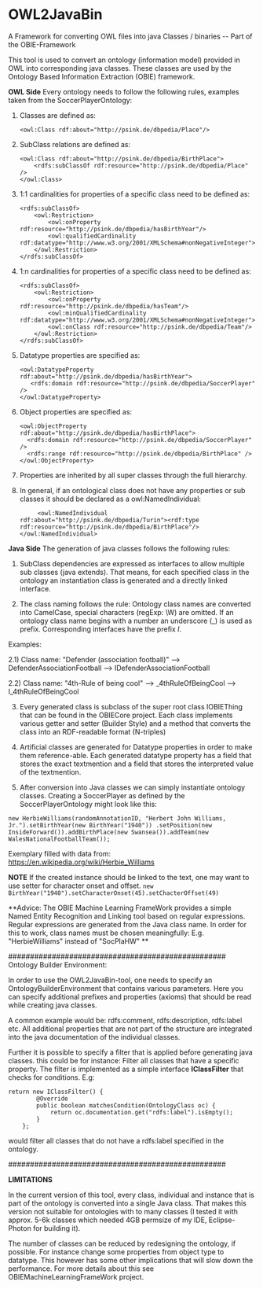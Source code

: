# OWL2JavaBin

A Framework for converting OWL files into java Classes / binaries -- Part of the OBIE-Framework


This tool is used to convert an ontology (information model) provided in OWL into corresponding java classes. These classes are used by the Ontology Based Information Extraction (OBIE) framework. 

**OWL Side**
Every ontology needs to follow the following rules, examples taken from the SoccerPlayerOntology: 

1)  Classes are defined as:
  
        <owl:Class rdf:about="http://psink.de/dbpedia/Place"/>

2)  SubClass relations are defined as:

        <owl:Class rdf:about="http://psink.de/dbpedia/BirthPlace">
            <rdfs:subClassOf rdf:resource="http://psink.de/dbpedia/Place" />
        </owl:Class>
  
3)  1:1 cardinalities for properties of a specific class need to be defined as:

        <rdfs:subClassOf>
            <owl:Restriction>
                <owl:onProperty rdf:resource="http://psink.de/dbpedia/hasBirthYear"/>
                <owl:qualifiedCardinality rdf:datatype="http://www.w3.org/2001/XMLSchema#nonNegativeInteger">1</owl:qualifiedCardinality>
            </owl:Restriction>
        </rdfs:subClassOf>
        
4)  1:n cardinalities for properties of a specific class need to be defined as:

        <rdfs:subClassOf>
            <owl:Restriction>
                <owl:onProperty rdf:resource="http://psink.de/dbpedia/hasTeam"/>
                <owl:minQualifiedCardinality rdf:datatype="http://www.w3.org/2001/XMLSchema#nonNegativeInteger">1</owl:minQualifiedCardinality>
                <owl:onClass rdf:resource="http://psink.de/dbpedia/Team"/>
            </owl:Restriction>
        </rdfs:subClassOf>

5)  Datatype properties are specified as:

        <owl:DatatypeProperty rdf:about="http://psink.de/dbpedia/hasBirthYear">
           <rdfs:domain rdf:resource="http://psink.de/dbpedia/SoccerPlayer" />
        </owl:DatatypeProperty>

6)  Object properties are specified as:

        <owl:ObjectProperty rdf:about="http://psink.de/dbpedia/hasBirthPlace">
          <rdfs:domain rdf:resource="http://psink.de/dbpedia/SoccerPlayer" />
          <rdfs:range rdf:resource="http://psink.de/dbpedia/BirthPlace" />
        </owl:ObjectProperty>

7)  Properties are inherited by all super classes through the full hierarchy.
 
8) In general, if an ontological class does not have any properties or sub classes it should be declared as a owl:NamedIndividual:

            <owl:NamedIndividual rdf:about="http://psink.de/dbpedia/Turin"><rdf:type rdf:resource="http://psink.de/dbpedia/BirthPlace"/></owl:NamedIndividual>


**Java Side**
The generation of java classes follows the following rules: 

1)  SubClass dependencies are expressed as interfaces to allow multiple sub classes (java extends). 
That means, for each specified class in the ontology an instantiation class is generated and a directly linked interface.

2)  The class naming follows the rule: Ontology class names are converted into CamelCase,
special characters (regExp: \W) are omitted. If an ontology class name begins with a number an underscore (\_) is used as prefix. Corresponding interfaces have the prefix *I*.

Examples: 

2.1)  Class name: "Defender (association football)" --> DefenderAssociationFootball --> IDefenderAssociationFootball

2.2)  Class name: "4th-Rule of being cool" --> \_4thRuleOfBeingCool --> I\_4thRuleOfBeingCool

3)  Every generated class is subclass of the super root class IOBIEThing that can be found in the OBIECore project. Each class implements various getter and setter (Builder Style) and a method that converts the class into an RDF-readable format (N-triples)

4)  Artificial classes are generated for Datatype properties in order to make them reference-able. Each generated datatype property has a field that stores the exact textmention and a field that stores the interpreted value of the textmention.   

5)  After conversion into Java classes we can simply instantiate ontology classes. Creating a SoccerPlayer as defined by the SoccerPlayerOntology might look like this: 

<code>new HerbieWilliams(randomAnnotationID, "Herbert John Williams, Jr.").setBirthYear(new BirthYear("1940"))
				.setPosition(new InsideForward()).addBirthPlace(new Swansea()).addTeam(new WalesNationalFootballTeam());</code>

Exemplary filled with data from: https://en.wikipedia.org/wiki/Herbie_Williams 


**NOTE**
If the created instance should be linked to the text, one may want to use setter for character onset and offset.
<code>new BirthYear("1940").setCharacterOnset(45).setChacterOffset(49)</code>


**Advice: The OBIE Machine Learning FrameWork provides a simple Named Entity Recognition and Linking tool based on regular expressions. Regular expressions are generated from the Java class name. In order for this to work, class names must be chosen meaningfully: E.g. "HerbieWilliams" instead of "SocPlaHW" **

##################################################
Ontology Builder Environment:


In order to use the OWL2JavaBin-tool, one needs to specify an OntologyBuilderEnvironment that contains various parameters. 
Here you can specify additional prefixes and properties (axioms)  that should be read while creating java classes. 

A common example would be: rdfs:comment, rdfs:description, rdfs:label etc.
All additional properties that are not part of the structure are integrated into the java documentation of the individual classes. 

Further it is possible to specify a filter that is applied before generating java classes. this could be for instance: 
Filter all classes that have a specific property. The filter is implemented as a simple interface **IClassFilter** that checks for conditions. E.g:

	return new IClassFilter() {
			@Override
			public boolean matchesCondition(OntologyClass oc) {
				return oc.documentation.get("rdfs:label").isEmpty();
			}
		};

would filter all classes that do not have a rdfs:label specified in the ontology. 

##################################################


**LIMITATIONS**

In the current version of this tool, every class, individual and instance that is part of the ontology is converted into a single Java class. That makes this version not suitable for ontologies with to many classes (I tested it with approx. 5-6k classes which needed 4GB permsize of my IDE, Eclipse-Photon for building it).

The number of classes can be reduced by redesigning the ontology, if possible. For instance change some properties from object type to datatype. This however has some other implications that will slow down the performance. For more details about this see OBIEMachineLearningFrameWork project.


